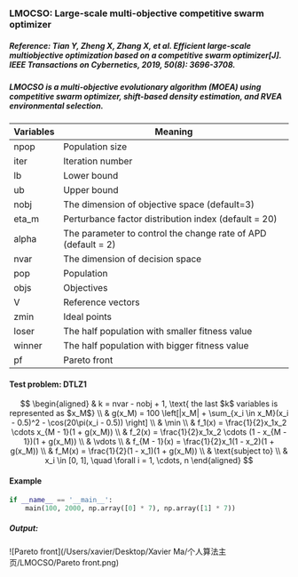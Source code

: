 ### LMOCSO: Large-scale multi-objective competitive swarm optimizer

##### Reference: Tian Y, Zheng X, Zhang X, et al. Efficient large-scale multiobjective optimization based on a competitive swarm optimizer[J]. IEEE Transactions on Cybernetics, 2019, 50(8): 3696-3708.

##### LMOCSO is a multi-objective evolutionary algorithm (MOEA) using competitive swarm optimizer, shift-based density estimation, and RVEA environmental selection.

| Variables | Meaning                                                      |
| --------- | ------------------------------------------------------------ |
| npop      | Population size                                              |
| iter      | Iteration number                                             |
| lb        | Lower bound                                                  |
| ub        | Upper bound                                                  |
| nobj      | The dimension of objective space (default=3)                 |
| eta_m     | Perturbance factor distribution index (default = 20)         |
| alpha     | The parameter to control the change rate of APD (default = 2) |
| nvar      | The dimension of decision space                              |
| pop       | Population                                                   |
| objs      | Objectives                                                   |
| V         | Reference vectors                                            |
| zmin      | Ideal points                                                 |
| loser     | The half population with smaller fitness value               |
| winner    | The half population with bigger fitness value                |
| pf        | Pareto front                                                 |

#### Test problem: DTLZ1

$$
\begin{aligned}
	& k = nvar - nobj + 1, \text{ the last $k$ variables is represented as $x_M$} \\
	& g(x_M) = 100 \left[|x_M| + \sum_{x_i \in x_M}(x_i - 0.5)^2 - \cos(20\pi(x_i - 0.5)) \right] \\
	& \min \\
	& f_1(x) = \frac{1}{2}x_1x_2 \cdots x_{M - 1}(1 + g(x_M)) \\
	& f_2(x) = \frac{1}{2}x_1x_2 \cdots (1 - x_{M - 1})(1 + g(x_M)) \\
	& \vdots \\
	& f_{M - 1}(x) = \frac{1}{2}x_1(1 - x_2)(1 + g(x_M)) \\
	& f_M(x) = \frac{1}{2}(1 - x_1)(1 + g(x_M)) \\
	& \text{subject to} \\
	& x_i \in [0, 1], \quad \forall i = 1, \cdots, n
\end{aligned}
$$



#### Example

```python
if __name__ == '__main__':
    main(100, 2000, np.array([0] * 7), np.array([1] * 7))
```

##### Output:

![Pareto front](/Users/xavier/Desktop/Xavier Ma/个人算法主页/LMOCSO/Pareto front.png)



